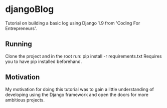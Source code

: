 # djangoBlog
Tutorial on building a basic log using Django 1.9 from 'Coding For Entrepreneurs'.

## Running 
Clone the project and in the root run: pip install -r requirements.txt
Requires you to have pip installed beforehand.

## Motivation
My motivation for doing this tutorial was to gain a little understanding of developing using the Django framework and open the doors for more ambitious projects.

